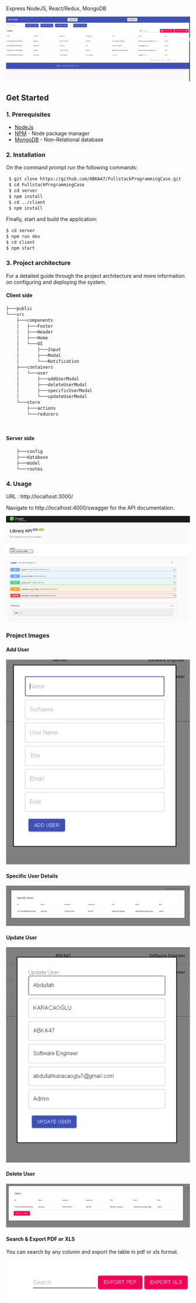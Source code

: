 Express NodeJS, React/Redux, MongoDB

![User List](/img/userlist.PNG)

## Get Started

### 1. Prerequisites

- [NodeJs](https://nodejs.org/en/)
- [NPM](https://npmjs.org/) - Node package manager
- [MongoDB](https://www.mongodb.com/) - Non-Relational database

### 2. Installation

On the command prompt run the following commands:

``` 
 $ git clone https://github.com/ABKA47/FullstackProgrammingCase.git
 $ cd FullstackProgrammingCase
 $ cd server
 $ npm install
 $ cd ../client
 $ npm install
 ```
 Finally, start and build the application:
 
 ```
 $ cd server
 $ npm run dev
 $ cd client
 $ npm start
```
### 3. Project architecture

For a detailed guide through the project architecture and more information on configuring and deploying the system.

#### Client side

```
├───public
└───src
    ├───components
    │   ├───Footer
    │   ├───Header
    │   ├───Home
    │   └───UI
    │       ├───Input
    │       ├───Modal
    │       └───Notification
    ├───containers
    │   └───user
    │       ├───addUserModal
    │       ├───deleteUserModal
    │       ├───specificUserModal
    │       └───updateUserModal
    └───store
        ├───actions
        └───reducers

```
<br>

#### Server side

```
    ├───config
    ├───database
    ├───model
    └───routes
```

### 4. Usage

URL : http://localhost:3000/

Navigate to http://localhost:4000/swagger for the API documentation.

![Swagger](/img/swagger.PNG)

### Project Images

#### Add User

![Add User](/img/addUser.PNG)

#### Specific User Details

![Specific User Details](/img/specificUser.PNG)

#### Update User

![Update User](/img/updateUser.PNG)

#### Delete User

![Delete User](/img/deleteUser.PNG)

#### Search & Export PDF or XLS

You can search by any column and export the table in pdf or xls format.

![Update User](/img/searchPDFXLS.PNG)
